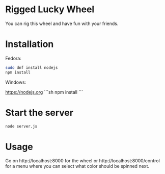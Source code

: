 # Rigged Lucky Wheel

You can rig this wheel and have fun with your friends. 

# Installation

Fedora:

```sh
sudo dnf install nodejs
npm install
```

Windows:

https://nodejs.org
´´´sh
npm install
´´´

# Start the server

```sh
node server.js
```

# Usage

Go on http://localhost:8000 for the wheel or http://localhost:8000/control for a menu where you can select what color should be spinned next.

